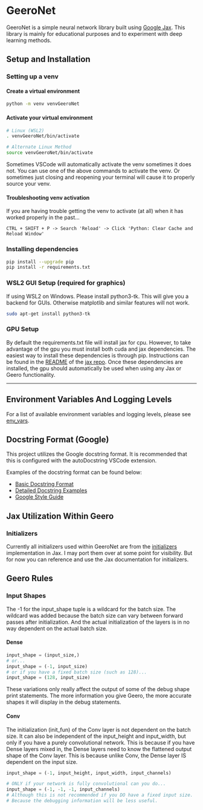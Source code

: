 # GeeroNet

GeeroNet is a simple neural network library built using [Google Jax](https://github.com/google/jax). This library is mainly for educational purposes and to experiment with deep learning methods.

## Setup and Installation

### Setting up a venv

#### Create a virtual environment

```bash
python -m venv venvGeeroNet
```

#### Activate your virtual environment

```bash
# Linux (WSL2)
. venvGeeroNet/bin/activate

# Alternate Linux Method
source venvGeeroNet/bin/activate
```

Sometimes VSCode will automatically activate the venv sometimes it does not. You can use one of the above commands to activate the venv. Or sometimes just closing and reopening your terminal will cause it to properly source your venv.

#### Troubleshooting venv activation

If you are having trouble getting the venv to activate (at all) when it has worked properly in the past...
```
CTRL + SHIFT + P -> Search 'Reload' -> Click 'Python: Clear Cache and Reload Window'
```

### Installing dependencies

```bash
pip install --upgrade pip
pip install -r requirements.txt
```

### WSL2 GUI Setup (required for graphics)

If using WSL2 on Windows. Please install python3-tk. This will give you a backend for GUIs. Otherwise matplotlib and similar features will not work.

```bash
sudo apt-get install python3-tk
```

### GPU Setup

By default the requirements.txt file will install jax for cpu. However, to take advantage of the gpu you must install both cuda and jax dependencies. The easiest way to install these dependencies is through pip. Instructions can be found in the [README](https://github.com/google/jax#pip-installation-gpu-cuda-installed-via-pip-easier) of the [jax repo](https://github.com/google/jax). Once these dependencies are installed, the gpu should automatically be used when using any Jax or Geero functionality.

---

## Environment Variables And Logging Levels

For a list of available environment variables and logging levels, please see [env_vars](env_vars.md).

## Docstring Format (Google)

This project utilizes the Google docstring format. It is recommended that this is configured with the autoDocstring VSCode extension.

Examples of the docstring format can be found below:
- [Basic Docstring Format](https://github.com/NilsJPWerner/autoDocstring/blob/f7bc9f427d5ebcd87e6f5839077a87ecd1cbb404/docs/google.md)
- [Detailed Docstring Examples](https://gist.github.com/redlotus/3bc387c2591e3e908c9b63b97b11d24e)
- [Google Style Guide](https://google.github.io/styleguide/pyguide.html)

## Jax Utilization Within Geero

### Initializers

Currently all initializers used within GeeroNet are from the [initializers](https://jax.readthedocs.io/en/latest/jax.nn.initializers.html) implementation in Jax. I may port them over at some point for visibility. But for now you can reference and use the Jax documentation for initializers.

## Geero Rules

### Input Shapes

The -1 for the input_shape tuple is a wildcard for the batch size. The wildcard was added because the batch size can vary between forward passes after initialization. And the actual initialization of the layers is in no way dependent on the actual batch size.

#### Dense

```python
input_shape = (input_size,)
# or...
input_shape = (-1, input_size)
# or if you have a fixed batch size (such as 128)... 
input_shape = (128, input_size)
```

These variations only really affect the output of some of the debug shape print statements. The more information you give Geero, the more accurate shapes it will display in the debug statements.

#### Conv
The initialization (init_fun) of the Conv layer is not dependent on the batch size. It can also be independent of the input_height and input_width, but only if you have a purely convolutional network. This is because if you have Dense layers mixed in, the Dense layers need to know the flattened output shape of the Conv layer. This is because unlike Conv, the Dense layer IS dependent on the input size.  

```python
input_shape = (-1, input_height, input_width, input_channels)

# ONLY if your network is fully convolutional can you do... 
input_shape = (-1, -1, -1, input_channels)
# Although this is not recommended if you DO have a fixed input size.
# Because the debugging information will be less useful.
```